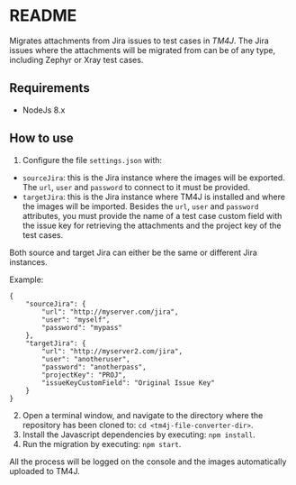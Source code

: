 # README #

Migrates attachments from Jira issues to test cases in *TM4J*. The Jira issues where the attachments will be migrated from can be of any type, including Zephyr or Xray test cases.

## Requirements ##
* NodeJs 8.x

## How to use ##
1) Configure the file ``settings.json`` with:
* ``sourceJira``: this is the Jira instance where the images will be exported. The ```url```, ```user``` and ```password``` to connect to it must be provided.
* ``targetJira``: this is the Jira instance where TM4J is installed and where the images will be imported. Besides the ```url```, ```user``` and ```password``` attributes, you must provide the name of a test case custom field with the issue key for retrieving the attachments and the project key of the test cases.

Both source and target Jira can either be the same or different Jira instances.

Example:
```
{
	"sourceJira": {
		"url": "http://myserver.com/jira",
		"user": "myself",
		"password": "mypass"
	},
	"targetJira": {
		"url": "http://myserver2.com/jira",
		"user": "anotheruser",
		"password": "anotherpass",
		"projectKey": "PROJ",
		"issueKeyCustomField": "Original Issue Key"
	}
}
```

2) Open a terminal window, and navigate to the directory where the repository has been cloned to: ``cd <tm4j-file-converter-dir>``.
3) Install the Javascript dependencies by executing: ``npm install``.
4) Run the migration by executing: ``npm start``.

All the process will be logged on the console and the images automatically uploaded to TM4J.